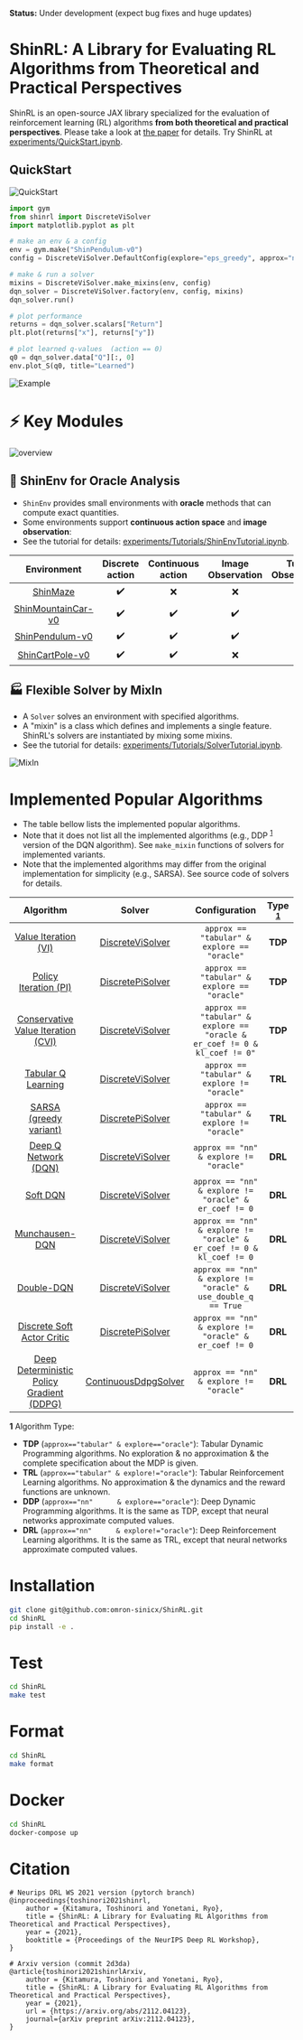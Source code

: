 **Status:** Under development (expect bug fixes and huge updates)

# ShinRL: A Library for Evaluating RL Algorithms from Theoretical and Practical Perspectives

ShinRL is an open-source JAX library specialized for the evaluation of reinforcement learning (RL) algorithms **from both theoretical and practical perspectives**.
Please take a look at [the paper](https://arxiv.org/abs/2112.04123) for details.
Try ShinRL at [experiments/QuickStart.ipynb](experiments/QuickStart.ipynb).

## QuickStart

![QuickStart](assets/quickstart.png)

```python
import gym
from shinrl import DiscreteViSolver
import matplotlib.pyplot as plt

# make an env & a config
env = gym.make("ShinPendulum-v0")
config = DiscreteViSolver.DefaultConfig(explore="eps_greedy", approx="nn", steps_per_epoch=10000)

# make & run a solver
mixins = DiscreteViSolver.make_mixins(env, config)
dqn_solver = DiscreteViSolver.factory(env, config, mixins)
dqn_solver.run()

# plot performance
returns = dqn_solver.scalars["Return"]
plt.plot(returns["x"], returns["y"])

# plot learned q-values  (action == 0)
q0 = dqn_solver.data["Q"][:, 0]
env.plot_S(q0, title="Learned")
```

![Example](assets/continual.gif)


# :zap: Key Modules

![overview](assets/overview.png)

## :microscope: ShinEnv for Oracle Analysis

* `ShinEnv` provides small environments with **oracle** methods that can compute exact quantities.
* Some environments support **continuous action space** and **image observation**:
* See the tutorial for details: [experiments/Tutorials/ShinEnvTutorial.ipynb](../../experiments/Tutorials/ShinEnvTutorial.ipynb).

|                  Environment                  |  Discrete action   | Continuous action  | Image Observation  | Tuple Observation  |
| :-------------------------------------------: | :----------------: | :----------------: | :----------------: | :----------------: |
|         [ShinMaze](shinrl/envs/Maze)          | :heavy_check_mark: |        :x:         |        :x:         | :heavy_check_mark: |
| [ShinMountainCar-v0](shinrl/envs/mountaincar) | :heavy_check_mark: | :heavy_check_mark: | :heavy_check_mark: | :heavy_check_mark: |
|    [ShinPendulum-v0](shinrl/envs/pendulum)    | :heavy_check_mark: | :heavy_check_mark: | :heavy_check_mark: | :heavy_check_mark: |
|    [ShinCartPole-v0](shinrl/envs/cartpole)    | :heavy_check_mark: | :heavy_check_mark: |        :x:         | :heavy_check_mark: |


## :factory: Flexible Solver by MixIn

* A `Solver` solves an environment with specified algorithms.
* A "mixin" is a class which defines and implements a single feature. ShinRL's solvers are instantiated by mixing some mixins.
* See the tutorial for details: [experiments/Tutorials/SolverTutorial.ipynb](../../experiments/Tutorials/SolverTutorial.ipynb).

![MixIn](assets/MixIn.png)

# Implemented Popular Algorithms

* The table bellow lists the implemented popular algorithms. 
* Note that it does not list all the implemented algorithms (e.g., DDP <sup id="a1">[1](#f1)</sup> version of the DQN algorithm). See `make_mixin` functions of solvers for implemented variants.
* Note that the implemented algorithms may differ from the original implementation for simplicity (e.g., SARSA). See source code of solvers for details.


|                                                Algorithm                                                |                              Solver                              |                                 Configuration                                 | Type <sup id="a1">[1](#f1)</sup> |
| :-----------------------------------------------------------------------------------------------------: | :--------------------------------------------------------------: | :---------------------------------------------------------------------------: | :------------------------------: |
|           [Value Iteration (VI)](https://www.science.org/doi/abs/10.1126/science.153.3731.34)           |     [DiscreteViSolver](shinrl/solvers/discrete_vi/solver.py)     |                ```approx == "tabular" & explore == "oracle"```                |             **TDP**              |
|                 [Policy Iteration (PI)](https://psycnet.apa.org/record/1961-01474-000)                  |     [DiscretePiSolver](shinrl/solvers/discrete_pi/solver.py)     |                ```approx == "tabular" & explore == "oracle"```                |             **TDP**              |
|          [Conservative Value Iteration (CVI)](http://proceedings.mlr.press/v89/kozuno19a.html)          |     [DiscreteViSolver](shinrl/solvers/discrete_vi/solver.py)     | ```approx == "tabular" & explore == "oracle & er_coef != 0 & kl_coef != 0"``` |             **TDP**              |
|           [Tabular Q Learning](https://link.springer.com/content/pdf/10.1007/BF00992698.pdf)            |     [DiscreteViSolver](shinrl/solvers/discrete_vi/solver.py)     |                ```approx == "tabular" & explore != "oracle"```                |             **TRL**              |
| [SARSA (greedy variant)](https://web.stanford.edu/class/psych209/Readings/SuttonBartoIPRLBook2ndEd.pdf) |     [DiscretePiSolver](shinrl/solvers/discrete_pi/solver.py)     |                ```approx == "tabular" & explore != "oracle"```                |             **TRL**              |
|      [Deep Q Network (DQN)](https://storage.googleapis.com/deepmind-media/dqn/DQNNaturePaper.pdf)       |     [DiscreteViSolver](shinrl/solvers/discrete_vi/solver.py)     |                  ```approx == "nn" & explore != "oracle"```                   |             **DRL**              |
|                              [Soft DQN](https://arxiv.org/abs/1702.08165)                               |     [DiscreteViSolver](shinrl/solvers/discrete_vi/solver.py)     |           ```approx == "nn" & explore != "oracle" & er_coef != 0```           |             **DRL**              |
|                           [Munchausen-DQN](https://arxiv.org/abs/2007.14430)                            |     [DiscreteViSolver](shinrl/solvers/discrete_vi/solver.py)     |   ```approx == "nn" & explore != "oracle" & er_coef != 0 & kl_coef != 0```    |             **DRL**              |
|                             [Double-DQN](https://arxiv.org/abs/1509.06461)                              |     [DiscreteViSolver](shinrl/solvers/discrete_vi/solver.py)     |       ```approx == "nn" & explore != "oracle" & use_double_q == True```       |             **DRL**              |
|                     [Discrete Soft Actor Critic](https://arxiv.org/abs/1801.01290)                      |     [DiscretePiSolver](shinrl/solvers/discrete_pi/solver.py)     |           ```approx == "nn" & explore != "oracle" & er_coef != 0```           |             **DRL**              |
|              [Deep Deterministic Policy Gradient (DDPG)](https://arxiv.org/abs/1509.02971)              | [ContinuousDdpgSolver](shinrl/solvers/continuous_ddpg/solver.py) |                  ```approx == "nn" & explore != "oracle"```                   |             **DRL**              |


<b id="f1">1</b> Algorithm Type:
* **TDP** (```approx=="tabular" & explore=="oracle"```): Tabular Dynamic Programming algorithms. No exploration & no approximation & the complete specification about the MDP is given.
* **TRL** (```approx=="tabular" & explore!="oracle"```): Tabular Reinforcement Learning algorithms. No approximation & the dynamics and the reward functions are unknown.
* **DDP** (```approx=="nn"      & explore=="oracle"```): Deep Dynamic Programming algorithms. It is the same as TDP, except that neural networks approximate computed values.
* **DRL** (```approx=="nn"      & explore!="oracle"```): Deep Reinforcement Learning algorithms. It is the same as TRL, except that neural networks approximate computed values.

# Installation

```bash
git clone git@github.com:omron-sinicx/ShinRL.git
cd ShinRL
pip install -e .
```

# Test

```bash
cd ShinRL
make test
```

# Format

```bash
cd ShinRL
make format
```

# Docker

```bash
cd ShinRL
docker-compose up
```

# Citation

```
# Neurips DRL WS 2021 version (pytorch branch)
@inproceedings{toshinori2021shinrl,
    author = {Kitamura, Toshinori and Yonetani, Ryo},
    title = {ShinRL: A Library for Evaluating RL Algorithms from Theoretical and Practical Perspectives},
    year = {2021},
    booktitle = {Proceedings of the NeurIPS Deep RL Workshop},
}

# Arxiv version (commit 2d3da)
@article{toshinori2021shinrlArxiv,
    author = {Kitamura, Toshinori and Yonetani, Ryo},
    title = {ShinRL: A Library for Evaluating RL Algorithms from Theoretical and Practical Perspectives},
    year = {2021},
    url = {https://arxiv.org/abs/2112.04123},
    journal={arXiv preprint arXiv:2112.04123},
}
```
